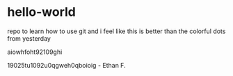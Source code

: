 # hello-world
repo to learn how to use git and i feel like this is better than the colorful dots from yesterday

aiowhfoht92109ghi

19025tu1092u0qgweh0qboioig - Ethan F.

